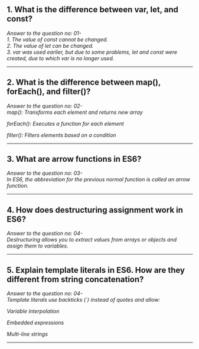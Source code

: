 
## 1. What is the difference between **var, let, and const**? 

*Answer to the question no: 01-*  
*1. The value of const cannot be changed.*  
*2. The value of let can be changed.*  
*3. var was used earlier, but due to some problems, let and const were created, due to which var is no longer used.*  

---

## 2. What is the difference between **map(), forEach(), and filter()**?  

*Answer to the question no: 02-*  
*map(): Transforms each element and returns new array*

*forEach(): Executes a function for each element*

*filter(): Filters elements based on a condition*  

---

## 3. What are arrow functions in **ES6**?  

*Answer to the question no: 03-*  
*In ES6, the abbreviation for the previous normal function is called an arrow function.*  

---

## 4. How does destructuring assignment work in **ES6**?  

*Answer to the question no: 04-*  
*Destructuring allows you to extract values from arrays or objects and assign them to variables.*  

---

## 5. Explain template literals in ES6. How are they different from string concatenation?  

*Answer to the question no: 04-*  
*Template literals use backticks (`) instead of quotes and allow:*

*Variable interpolation*

*Embedded expressions*  

*Multi-line strings*


---
